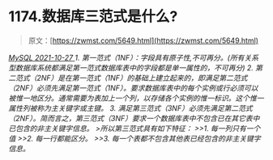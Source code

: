 <!--yml
category: 未分类
date: 0001-01-01 00:00:00
--->

# 1174.数据库三范式是什么?

> 原文：[https://zwmst.com/5649.html](https://zwmst.com/5649.html)

   [ *MySQL* ](https://zwmst.com/mysql)*[ <time datetime="2021-10-28T00:54:59+08:00"> 2021-10-27 </time> ](https://zwmst.com/5649.html)  1.  第一范式（1NF）：字段具有原子性,不可再分。(所有关系型数据库系统都满足第一范式数据库表中的字段都是单一属性的，不可再分)
2.  第二范式（2NF）是在第一范式（1NF）的基础上建立起来的，即满足第二范式（2NF）必须先满足第一范式（1NF）。要求数据库表中的每个实例或行必须可以被惟一地区分。通常需要为表加上一个列，以存储各个实例的惟一标识。这个惟一属性列被称为主关键字或主键。
3.  满足第三范式（3NF）必须先满足第二范式（2NF）。简而言之，第三范式（3NF）要求一个数据库表中不包含已在其它表中已包含的非主关键字信息。 >所以第三范式具有如下特征： >>1\. 每一列只有一个值 >>2\. 每一行都能区分。 >>3\. 每一个表都不包含其他表已经包含的非主关键字信息。*